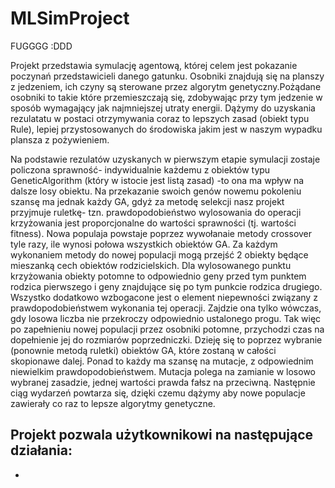 # MLSimProject
FUGGGG :DDD

Projekt przedstawia symulację agentową, której celem jest pokazanie poczynań przedstawicieli danego gatunku. Osobniki znajdują się na planszy z jedzeniem, ich czyny są sterowane przez algorytm genetyczny.Pożądane osobniki to takie które przemieszczają się, zdobywając przy tym jedzenie w sposób wymagający jak najmniejszej utraty energii. Dążymy do uzyskania rezulatatu w postaci otrzymywania coraz to lepszych zasad (obiekt typu Rule), lepiej przystosowanych do środowiska jakim jest w naszym wypadku plansza z pożywieniem.

Na podstawie rezulatów uzyskanych w pierwszym etapie symulacji zostaje policzona sprawność- indywidualnie każdemu z obiektów typu GeneticAlgorithm (który w istocie jest listą zasad) -to ona ma wpływ na dalsze losy obiektu. Na przekazanie swoich genów nowemu pokoleniu szansę ma jednak każdy GA, gdyż za metodę selekcji nasz projekt przyjmuje ruletkę- tzn. prawdopodobieństwo wylosowania do operacji krzyżowania jest proporcjonalne do wartości sprawności (tj. wartości fitness). 
Nowa populaja powstaje poprzez wywołanaie metody crossover tyle razy, ile wynosi połowa wszystkich obiektów GA. Za każdym wykonaniem metody do nowej populacji mogą przejść 2 obiekty będące mieszanką cech obiektów rodzicielskich. Dla wylosowanego punktu krzyżowania obiekty potomne to odpowiednio geny przed tym punktem rodzica pierwszego i geny znajdujące się po tym punkcie rodzica drugiego. 
Wszystko dodatkowo wzbogacone jest o element niepewności związany z prawdopodobieństwem wykonania tej operacji. Zajdzie ona tylko wówczas, gdy losowa liczba nie przekroczy odpowiednio ustalonego progu. Tak więc po zapełnieniu nowej populacji przez osobniki potomne, przychodzi czas na dopełnienie jej do rozmiarów poprzedniczki. Dzieję się to poprzez wybranie (ponownie metodą ruletki) obiektów GA, które zostaną w całości skopionawe dalej. 
Ponad to każdy ma szansę na mutacje, z odpowiednim niewielkim prawdopodobieństwem. Mutacja polega na zamianie w losowo wybranej zasadzie, jednej wartości prawda fałsz na przeciwną. Następnie ciąg wydarzeń powtarza się, dzięki czemu dążymy aby nowe populacje zawierały co raz to lepsze algorytmy genetyczne.

Projekt pozwala użytkownikowi na następujące działania:
- 
-

